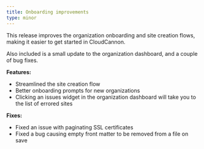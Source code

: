 ```yaml
---
title: Onboarding improvements
type: minor
---
```

This release improves the organization onboarding and site creation flows, making it easier to get started in CloudCannon.

Also included is a small update to the organization dashboard, and a couple of bug fixes.

**Features:**

* Streamlined the site creation flow
* Better onboarding prompts for new organizations
* Clicking an issues widget in the organization dashboard will take you to the list of errored sites

**Fixes:**

* Fixed an issue with paginating SSL certificates
* Fixed a bug causing empty front matter to be removed from a file on save
